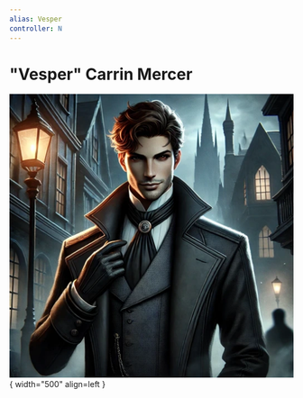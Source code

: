```yaml
---
alias: Vesper
controller: N
---
```

# "Vesper" Carrin Mercer

![Vesper Portrait](./vesper.webp){ width="500" align=left }

